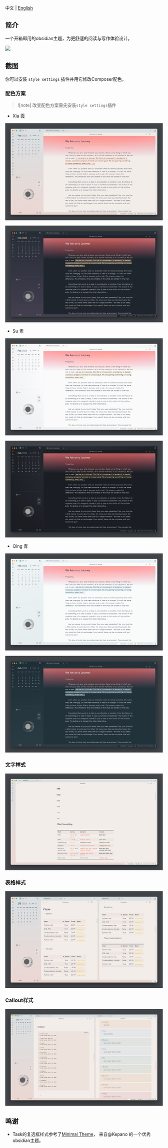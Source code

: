 中文 | [English](README.md)
## 简介

一个开箱即用的obsidian主题，为更舒适的阅读与写作体验设计。

<img src="screenshot-original.png" />

## 截图

你可以安装 `style settings` 插件并用它修改Composer配色。

### 配色方案

> ![note]
> 改变配色方案需先安装`style settings`插件

- Xia 霞

![霞 亮色](assets/xia-light.png)

![霞 暗色](assets/xia-dark.png)

- Su 素

![素 亮色](assets/su-light.png)

![素 暗色](assets/su-dark.png)

- Qing 青

![青 亮色](assets/qing-light.png)

![青 暗色](assets/qing-dark.png)

### 文字样式

![文字样式](assets/text-formatting.png)

### 表格样式

![表格样式](assets/table-style.png)

### Callout样式

![callout样式](assets/callout-style.png)

## 鸣谢

- Task的复选框样式参考了[Minimal Theme](https://github.com/kepano/obsidian-minimal)， 来自@Kepano 的一个优秀obsidian主题。

